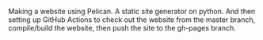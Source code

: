 
Making a website using Pelican. A static site generator on python.
And then setting up GitHub Actions to check out the website from the master branch, compile/build the website, then push the site to the gh-pages branch.


